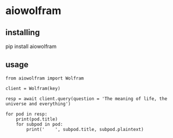# aiowolfram

## installing

pip install aiowolfram

## usage

```
from aiowolfram import Wolfram

client = Wolfram(key)

resp = await client.query(question = 'The meaning of life, the universe and everything')

for pod in resp:
	print(pod.title)
	for subpod in pod:
		print('    ', subpod.title, subpod.plaintext)

```